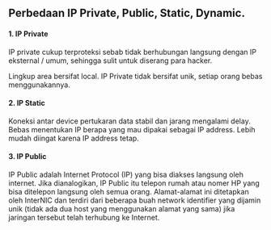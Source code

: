 ## Perbedaan IP Private, Public, Static, Dynamic.


<H4>1. IP Private</H4>

<p>IP private cukup terproteksi sebab tidak berhubungan langsung dengan IP eksternal / umum, sehingga sulit untuk diserang para hacker.</p>
Lingkup area bersifat local.
IP Private tidak bersifat unik, setiap orang bebas menggunakannya.</p>

<h4>2. IP Static</h4>

<p>Koneksi antar device pertukaran data stabil dan jarang mengalami delay.
Bebas menentukan IP berapa yang mau dipakai sebagai IP address.
Lebih mudah diingat karena IP address tetap.</p>

<h4>3. IP Public</h4>
<p>IP Public adalah Internet Protocol (IP) yang bisa diakses langsung oleh internet. Jika dianalogikan, IP Public itu telepon rumah atau nomer HP yang bisa ditelepon langsung oleh semua orang. Alamat-alamat ini ditetapkan oleh InterNIC dan terdiri dari beberapa buah network identifier yang dijamin unik (tidak ada dua host yang menggunakan alamat yang sama) jika jaringan tersebut telah terhubung ke Internet.</p>
